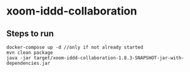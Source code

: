 # xoom-iddd-collaboration 

## Steps to run

```
docker-compose up -d //only if not already started
mvn clean package        
java -jar target/xoom-iddd-collaboration-1.8.3-SNAPSHOT-jar-with-dependencies.jar
```

